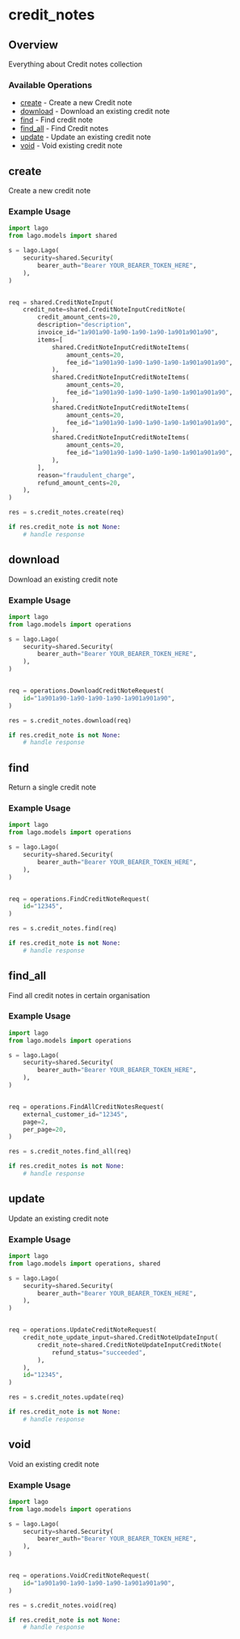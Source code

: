 # credit_notes

## Overview

Everything about Credit notes collection

### Available Operations

* [create](#create) - Create a new Credit note
* [download](#download) - Download an existing credit note
* [find](#find) - Find credit note
* [find_all](#find_all) - Find Credit notes
* [update](#update) - Update an existing credit note
* [void](#void) - Void existing credit note

## create

Create a new credit note

### Example Usage

```python
import lago
from lago.models import shared

s = lago.Lago(
    security=shared.Security(
        bearer_auth="Bearer YOUR_BEARER_TOKEN_HERE",
    ),
)


req = shared.CreditNoteInput(
    credit_note=shared.CreditNoteInputCreditNote(
        credit_amount_cents=20,
        description="description",
        invoice_id="1a901a90-1a90-1a90-1a90-1a901a901a90",
        items=[
            shared.CreditNoteInputCreditNoteItems(
                amount_cents=20,
                fee_id="1a901a90-1a90-1a90-1a90-1a901a901a90",
            ),
            shared.CreditNoteInputCreditNoteItems(
                amount_cents=20,
                fee_id="1a901a90-1a90-1a90-1a90-1a901a901a90",
            ),
            shared.CreditNoteInputCreditNoteItems(
                amount_cents=20,
                fee_id="1a901a90-1a90-1a90-1a90-1a901a901a90",
            ),
            shared.CreditNoteInputCreditNoteItems(
                amount_cents=20,
                fee_id="1a901a90-1a90-1a90-1a90-1a901a901a90",
            ),
        ],
        reason="fraudulent_charge",
        refund_amount_cents=20,
    ),
)

res = s.credit_notes.create(req)

if res.credit_note is not None:
    # handle response
```

## download

Download an existing credit note

### Example Usage

```python
import lago
from lago.models import operations

s = lago.Lago(
    security=shared.Security(
        bearer_auth="Bearer YOUR_BEARER_TOKEN_HERE",
    ),
)


req = operations.DownloadCreditNoteRequest(
    id="1a901a90-1a90-1a90-1a90-1a901a901a90",
)

res = s.credit_notes.download(req)

if res.credit_note is not None:
    # handle response
```

## find

Return a single credit note

### Example Usage

```python
import lago
from lago.models import operations

s = lago.Lago(
    security=shared.Security(
        bearer_auth="Bearer YOUR_BEARER_TOKEN_HERE",
    ),
)


req = operations.FindCreditNoteRequest(
    id="12345",
)

res = s.credit_notes.find(req)

if res.credit_note is not None:
    # handle response
```

## find_all

Find all credit notes in certain organisation

### Example Usage

```python
import lago
from lago.models import operations

s = lago.Lago(
    security=shared.Security(
        bearer_auth="Bearer YOUR_BEARER_TOKEN_HERE",
    ),
)


req = operations.FindAllCreditNotesRequest(
    external_customer_id="12345",
    page=2,
    per_page=20,
)

res = s.credit_notes.find_all(req)

if res.credit_notes is not None:
    # handle response
```

## update

Update an existing credit note

### Example Usage

```python
import lago
from lago.models import operations, shared

s = lago.Lago(
    security=shared.Security(
        bearer_auth="Bearer YOUR_BEARER_TOKEN_HERE",
    ),
)


req = operations.UpdateCreditNoteRequest(
    credit_note_update_input=shared.CreditNoteUpdateInput(
        credit_note=shared.CreditNoteUpdateInputCreditNote(
            refund_status="succeeded",
        ),
    ),
    id="12345",
)

res = s.credit_notes.update(req)

if res.credit_note is not None:
    # handle response
```

## void

Void an existing credit note

### Example Usage

```python
import lago
from lago.models import operations

s = lago.Lago(
    security=shared.Security(
        bearer_auth="Bearer YOUR_BEARER_TOKEN_HERE",
    ),
)


req = operations.VoidCreditNoteRequest(
    id="1a901a90-1a90-1a90-1a90-1a901a901a90",
)

res = s.credit_notes.void(req)

if res.credit_note is not None:
    # handle response
```
